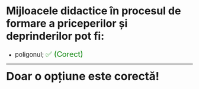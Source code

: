 # Mijloacele didactice în procesul de formare a priceperilor și deprinderilor pot fi:

- <span style="font-size: larger;">poligonul; <span style="color: green; font-size: larger;">✅ (Corect)</span></span>

---

<span style="font-size: 30px; font-weight: bold;">**Doar o opțiune este corectă!**</span>